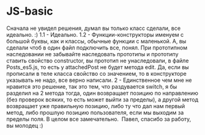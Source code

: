 # JS-basic

Сначала не увидел решения, думал вы только класс сделали, все идеально. :)
 1.1 - Идеально.
 1.2 - Функции-конструкторы именуем с большой буквы, как и классы, обычные функции с маленькой. 
А, вы сделали чтоб в один файл подключить все, понял. При прототипном наследовании не забывайте 
наследовать прототипы и прототипу ставить свойство constructor, вы прототип не унаследовали, в 
файле Posts_es5.js, то есть у attachedPost не будет метода edit. Да, если вы прописали в теле 
класса свойство со значением, то в конструкторе указывать не надо, все верно написали.
 2 - Единственное чем мне не нравится это решение, так это тем, что раздувается switch, я бы 
разделил на 2 метода тогда, один возвращает позицию по направлению (без проверок всяких, то 
есть может выйти за пределы), а другой метод возвращает уже правильную позицию, либо ту что дал 
нам первый метод, либо прошлую позицию пользователя, если мы выходим за пределы поля. В целом 
все замечательно. ﻿ Павел, спасибо за работу, вы молодец :)